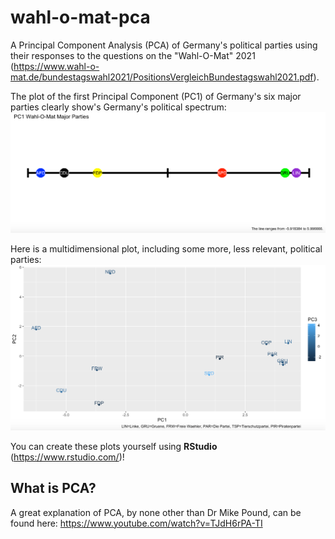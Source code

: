 # wahl-o-mat-pca
A Principal Component Analysis (PCA) of Germany's political parties using their responses to the questions on the "Wahl-O-Mat" 2021 (https://www.wahl-o-mat.de/bundestagswahl2021/PositionsVergleichBundestagswahl2021.pdf).

The plot of the first Principal Component (PC1) of Germany's six major parties clearly show's Germany's political spectrum:
![](Six-Major-Parties-1D.png "")

Here is a multidimensional plot, including some more, less relevant, political parties:
![](Twelve-Parties-2D.png "")

You can create these plots yourself using **RStudio** (https://www.rstudio.com/)!

## What is PCA?

A great explanation of PCA, by none other than Dr Mike Pound, can be found here: https://www.youtube.com/watch?v=TJdH6rPA-TI